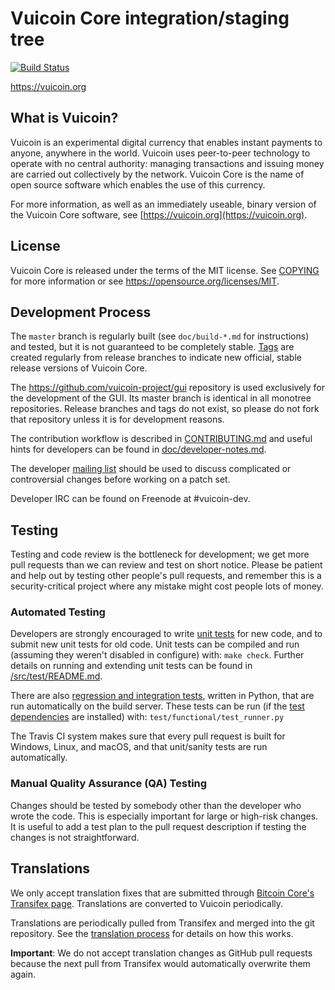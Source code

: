 Vuicoin Core integration/staging tree
=====================================

[![Build Status](https://travis-ci.org/vuicoin-project/vuicoin.svg?branch=master)](https://travis-ci.org/vuicoin-project/vuicoin)

https://vuicoin.org

What is Vuicoin?
----------------

Vuicoin is an experimental digital currency that enables instant payments to
anyone, anywhere in the world. Vuicoin uses peer-to-peer technology to operate
with no central authority: managing transactions and issuing money are carried
out collectively by the network. Vuicoin Core is the name of open source
software which enables the use of this currency.

For more information, as well as an immediately useable, binary version of
the Vuicoin Core software, see [https://vuicoin.org](https://vuicoin.org).

License
-------

Vuicoin Core is released under the terms of the MIT license. See [COPYING](COPYING) for more
information or see https://opensource.org/licenses/MIT.

Development Process
-------------------

The `master` branch is regularly built (see `doc/build-*.md` for instructions) and tested, but it is not guaranteed to be
completely stable. [Tags](https://github.com/vuicoin-project/vuicoin/tags) are created
regularly from release branches to indicate new official, stable release versions of Vuicoin Core.

The https://github.com/vuicoin-project/gui repository is used exclusively for the
development of the GUI. Its master branch is identical in all monotree
repositories. Release branches and tags do not exist, so please do not fork
that repository unless it is for development reasons.

The contribution workflow is described in [CONTRIBUTING.md](CONTRIBUTING.md)
and useful hints for developers can be found in [doc/developer-notes.md](doc/developer-notes.md).

The developer [mailing list](https://groups.google.com/forum/#!forum/vuicoin-dev)
should be used to discuss complicated or controversial changes before working
on a patch set.

Developer IRC can be found on Freenode at #vuicoin-dev.

Testing
-------

Testing and code review is the bottleneck for development; we get more pull
requests than we can review and test on short notice. Please be patient and help out by testing
other people's pull requests, and remember this is a security-critical project where any mistake might cost people
lots of money.

### Automated Testing

Developers are strongly encouraged to write [unit tests](src/test/README.md) for new code, and to
submit new unit tests for old code. Unit tests can be compiled and run
(assuming they weren't disabled in configure) with: `make check`. Further details on running
and extending unit tests can be found in [/src/test/README.md](/src/test/README.md).

There are also [regression and integration tests](/test), written
in Python, that are run automatically on the build server.
These tests can be run (if the [test dependencies](/test) are installed) with: `test/functional/test_runner.py`

The Travis CI system makes sure that every pull request is built for Windows, Linux, and macOS, and that unit/sanity tests are run automatically.

### Manual Quality Assurance (QA) Testing

Changes should be tested by somebody other than the developer who wrote the
code. This is especially important for large or high-risk changes. It is useful
to add a test plan to the pull request description if testing the changes is
not straightforward.

Translations
------------

We only accept translation fixes that are submitted through [Bitcoin Core's Transifex page](https://www.transifex.com/projects/p/bitcoin/).
Translations are converted to Vuicoin periodically.

Translations are periodically pulled from Transifex and merged into the git repository. See the
[translation process](doc/translation_process.md) for details on how this works.

**Important**: We do not accept translation changes as GitHub pull requests because the next
pull from Transifex would automatically overwrite them again.
